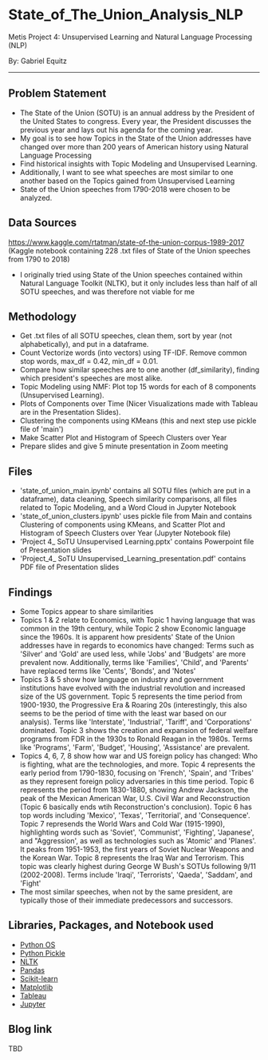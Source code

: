 # State_of_The_Union_Analysis_NLP
Metis Project 4: Unsupervised Learning and Natural Language Processing (NLP)

By: Gabriel Equitz
____________________________________________________________________________

## Problem Statement
- The State of the Union (SOTU) is an annual address by the President of the United States to congress. Every year, the President discusses the previous year and lays out his agenda for the coming year.
- My goal is to see how Topics in the State of the Union addresses have changed over more than 200 years of American history using Natural Language Processing
- Find historical insights with Topic Modeling and Unsupervised Learning.
- Additionally, I want to see what speeches are most similar to one another based on the Topics gained from Unsupervised Learning
- State of the Union speeches from 1790-2018 were chosen to be analyzed.

## Data Sources
https://www.kaggle.com/rtatman/state-of-the-union-corpus-1989-2017 (Kaggle notebook containing 228 .txt files of State of the Union speeches from 1790 to 2018)
- I originally tried using State of the Union speeches contained within Natural Language Toolkit (NLTK), but it only includes less than half of all SOTU speeches, and was therefore not viable for me

## Methodology
- Get .txt files of all SOTU speeches, clean them, sort by year (not alphabetically), and put in a dataframe.
- Count Vectorize words (into vectors) using TF-IDF. Remove common stop words, max_df = 0.42, min_df = 0.01.
- Compare how similar speeches are to one another (df_similarity), finding which president's speeches are most alike.
- Topic Modeling using NMF: Plot top 15 words for each of 8 components (Unsupervised Learning).
- Plots of Components over Time (Nicer Visualizations made with Tableau are in the Presentation Slides).
- Clustering the components using KMeans (this and next step use pickle file of 'main')
- Make Scatter Plot and Histogram of Speech Clusters over Year
- Prepare slides and give 5 minute presentation in Zoom meeting

## Files
- 'state_of_union_main.ipynb' contains all SOTU files (which are put in a dataframe), data cleaning, Speech similarity comparisons, all files related to Topic Modeling, and a Word Cloud in Jupyter Notebook
- 'state_of_union_clusters.ipynb' uses pickle file from Main and contains Clustering of components using KMeans, and Scatter Plot and Histogram of Speech Clusters over Year (Jupyter Notebook file)
- 'Project 4_ SoTU Unsupervised Learning.pptx' contains Powerpoint file of Presentation slides
- 'Project_4_ SoTU Unsupervised_Learning_presentation.pdf' contains PDF file of Presentation slides 

## Findings
- Some Topics appear to share similarities
- Topics 1 & 2 relate to Economics, with Topic 1 having language that was common in the 19th century, while Topic 2 show Economic language since the 1960s. It is apparent how presidents' State of the Union addresses have in regards to economics have changed: Terms such as 'Silver' and 'Gold' are used less, while 'Jobs' and 'Budgets' are more prevalent now. Additionally, terms like 'Families', 'Child', and 'Parents' have replaced terms like 'Cents', 'Bonds', and 'Notes'
- Topics 3 & 5 show how language on industry and government institutions have evolved with the industrial revolution and increased size of the US government. Topic 5 represents the time period from 1900-1930, the Progressive Era & Roaring 20s (interestingly, this also seems to be the period of time with the least war based on our analysis). Terms like 'Interstate', 'Industrial', 'Tariff', and 'Corporations' dominated. Topic 3 shows the creation and expansion of federal welfare programs from FDR in the 1930s to Ronald Reagan in the 1980s. Terms like  'Programs', 'Farm', 'Budget', 'Housing', 'Assistance' are prevalent.
- Topics 4, 6, 7, 8 show how war and US foreign policy has changed: Who is fighting, what are the technologies, and more. Topic 4 represents the early period from 1790-1830, focusing on 'French', 'Spain', and 'Tribes' as they represent foreign policy adversaries in this time period. Topic 6 represents the period from 1830-1880, showing Andrew Jackson, the peak of the Mexican American War, U.S. Civil War and Reconstruction (Topic 6 basically ends wtih Reconstruction's conclusion). Topic 6 has top words including 'Mexico', 'Texas', 'Territorial', and 'Consequence'. Topic 7 represends the World Wars and Cold War (1915-1990), highlighting words such as 'Soviet', 'Communist', 'Fighting', 'Japanese', and "Aggression', as well as technologies such as 'Atomic' and 'Planes'. It peaks from 1951-1953, the first years of Soviet Nuclear Weapons and the Korean War. Topic 8 represents the Iraq War and Terrorism. This topic was clearly highest during George W Bush's SOTUs following 9/11 (2002-2008). Terms include  'Iraqi', 'Terrorists', 'Qaeda', 'Saddam', and 'Fight'
- The most similar speeches, when not by the same president, are typically those of their immediate predecessors and successors.


## Libraries, Packages, and Notebook used
- [Python OS](https://docs.python.org/3/library/os.html)
- [Python Pickle](https://docs.python.org/3/library/pickle.html)
- [NLTK](https://www.nltk.org/)
- [Pandas](https://pandas.pydata.org/)
- [Scikit-learn](https://scikit-learn.org/stable/)
- [Matplotlib](https://matplotlib.org/)
- [Tableau](https://www.tableau.com/)
- [Jupyter](https://jupyter.org/)

## Blog link
TBD
